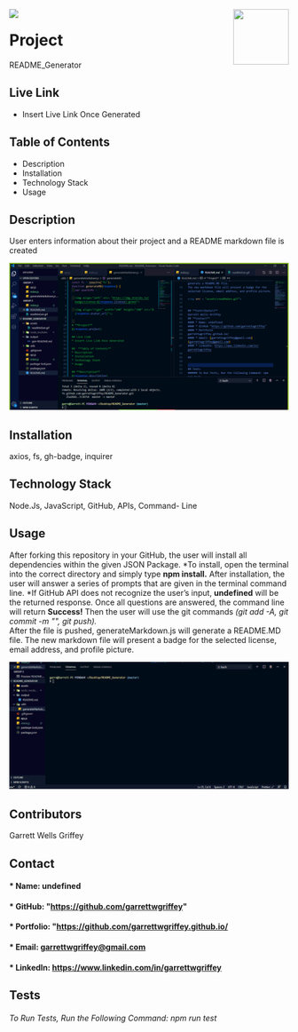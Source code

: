 

  <img align="left" src= "https://img.shields.io/badge/License-MIT-green">

  <img align="right" width="100" height="100" src="https://avatars.githubusercontent.com/u/59263270?">

  
# **Project** 
README_Generator

## Live Link 
* Insert Live Link Once Generated

##  **Table of Contents**
* Description
* Installation
* Technology Stack
* Usage

## **Description**
User enters information about their project and a README markdown file is created

<img src = assets\readmeSS.png>

## **Installation**
axios, fs, gh-badge, inquirer
## **Technology Stack**
Node.Js, JavaScript, GitHub, APIs, Command- Line
## **Usage**
After forking this repository in your GitHub, the user will install all dependencies within the given JSON Package. 
*To install, open the terminal into the correct directory and simply type **npm install.**
After installation, the user will answer a series of prompts that are given in the terminal command line. 
*If GitHub API does not recognize the user’s input, **undefined**  will be the returned response.
Once all questions are answered, the command line will return **Success!** 
Then the user will use the git commands _(git add -A, git commit -m "", git push)._  
After the file is pushed, generateMarkdown.js will generate a README.MD file. 
The new markdown file will present a badge for the selected license, email address, and profile picture.

<img src = "assets\readMeGen.gif"> 


## **Contributors**
Garrett Wells Griffey
## **Contact**
#### * Name: undefined
#### * GitHub: "https://github.com/garrettwgriffey" 
#### * Portfolio: "https://github.com/garrettwgriffey.github.io/
#### * Email: [garrettwgriffey@gmail.com](garrettwgriffey@gmail.com)
#### * LinkedIn: https://www.linkedin.com/in/garrettwgriffey

## 


## Tests
###### To Run Tests, Run the Following Command: npm run test

